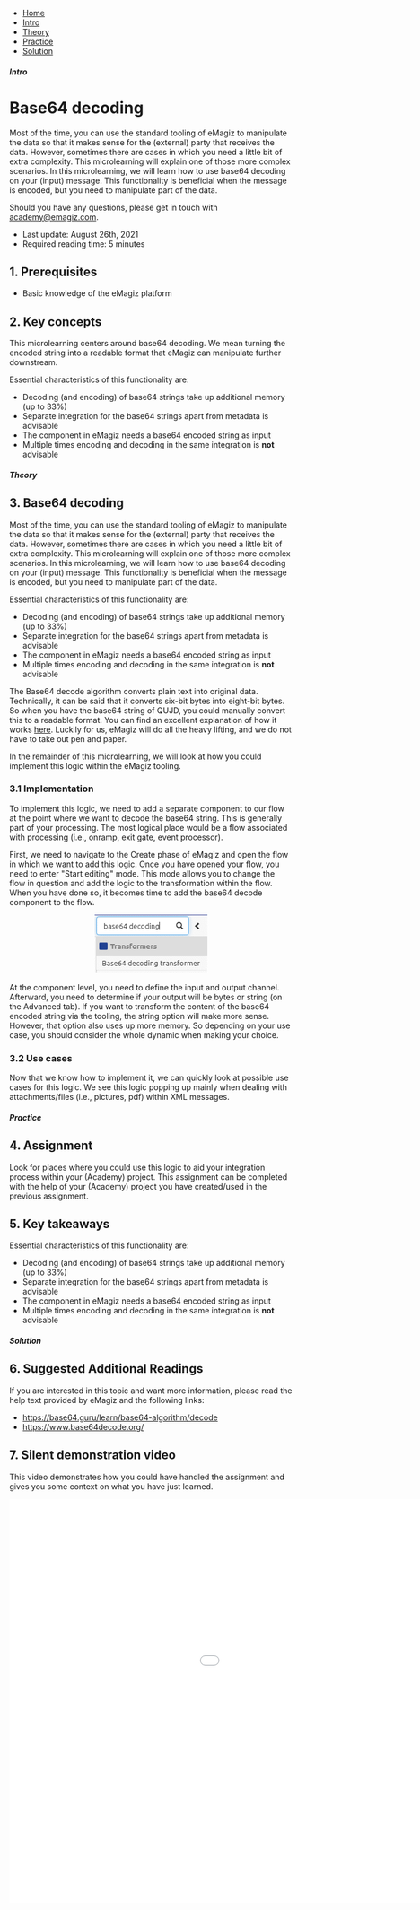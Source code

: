 <div class="ez-academy">
    <div class="ez-academy__body">
        <main class="micro-learning">
        <ul class="doc-nav">
            <li class="doc-nav__item"><a href="../../docs/microlearning/intermediate-data-handling-index" class="doc-nav__link">Home</a></li>
            <li class="doc-nav__item"><a href="#intro" class="doc-nav__link">Intro</a></li>
            <li class="doc-nav__item"><a href="#theory" class="doc-nav__link">Theory</a></li>
            <li class="doc-nav__item"><a href="#practice" class="doc-nav__link">Practice</a></li>
            <li class="doc-nav__item"><a href="#solution" class="doc-nav__link">Solution</a></li>
        </ul>

<div class="doc">

##### Intro

# Base64 decoding

Most of the time, you can use the standard tooling of eMagiz to manipulate the data so that it makes sense for the (external) party that receives the data. However, sometimes there are cases in which you need a little bit of extra complexity. This microlearning will explain one of those more complex scenarios. In this microlearning, we will learn how to use base64 decoding on your (input) message. This functionality is beneficial when the message is encoded, but you need to manipulate part of the data.

Should you have any questions, please get in touch with academy@emagiz.com.

- Last update: August 26th, 2021
- Required reading time: 5 minutes

## 1. Prerequisites
- Basic knowledge of the eMagiz platform

## 2. Key concepts
This microlearning centers around base64 decoding.
We mean turning the encoded string into a readable format that eMagiz can manipulate further downstream.

Essential characteristics of this functionality are:
- Decoding (and encoding) of base64 strings take up additional memory (up to 33%)
- Separate integration for the base64 strings apart from metadata is advisable
- The component in eMagiz needs a base64 encoded string as input
- Multiple times encoding and decoding in the same integration is **not** advisable

##### Theory

## 3. Base64 decoding

Most of the time, you can use the standard tooling of eMagiz to manipulate the data so that it makes sense for the (external) party that receives the data. However, sometimes there are cases in which you need a little bit of extra complexity. This microlearning will explain one of those more complex scenarios. In this microlearning, we will learn how to use base64 decoding on your (input) message. This functionality is beneficial when the message is encoded, but you need to manipulate part of the data.

Essential characteristics of this functionality are:
- Decoding (and encoding) of base64 strings take up additional memory (up to 33%)
- Separate integration for the base64 strings apart from metadata is advisable
- The component in eMagiz needs a base64 encoded string as input
- Multiple times encoding and decoding in the same integration is **not** advisable

The Base64 decode algorithm converts plain text into original data. Technically, it can be said that it converts six-bit bytes into eight-bit bytes. So when you have the base64 string of QUJD, you could manually convert this to a readable format. You can find an excellent explanation of how it works [here](https://base64.guru/learn/base64-algorithm/decode). Luckily for us, eMagiz will do all the heavy lifting, and we do not have to take out pen and paper.

In the remainder of this microlearning, we will look at how you could implement this logic within the eMagiz tooling.

### 3.1 Implementation

To implement this logic, we need to add a separate component to our flow at the point where we want to decode the base64 string. This is generally part of your processing. The most logical place would be a flow associated with processing (i.e., onramp, exit gate, event processor).  

First, we need to navigate to the Create phase of eMagiz and open the flow in which we want to add this logic. Once you have opened your flow, you need to enter "Start editing" mode. This mode allows you to change the flow in question and add the logic to the transformation within the flow. When you have done so, it becomes time to add the base64 decode component to the flow.

<p align="center"><img src="../../img/microlearning/intermediate-data-handling-base64-decode--component.png"></p>

At the component level, you need to define the input and output channel. Afterward, you need to determine if your output will be bytes or string (on the Advanced tab). If you want to transform the content of the base64 encoded string via the tooling, the string option will make more sense. However, that option also uses up more memory. So depending on your use case, you should consider the whole dynamic when making your choice.

### 3.2 Use cases

Now that we know how to implement it, we can quickly look at possible use cases for this logic. We see this logic popping up mainly when dealing with attachments/files (i.e., pictures, pdf) within XML messages.

##### Practice

## 4. Assignment

Look for places where you could use this logic to aid your integration process within your (Academy) project. 
This assignment can be completed with the help of your (Academy) project you have created/used in the previous assignment.

## 5. Key takeaways

Essential characteristics of this functionality are:
- Decoding (and encoding) of base64 strings take up additional memory (up to 33%)
- Separate integration for the base64 strings apart from metadata is advisable
- The component in eMagiz needs a base64 encoded string as input
- Multiple times encoding and decoding in the same integration is **not** advisable

##### Solution

## 6. Suggested Additional Readings

If you are interested in this topic and want more information, please read the help text provided by eMagiz and the following links:
- https://base64.guru/learn/base64-algorithm/decode
- https://www.base64decode.org/

## 7. Silent demonstration video

This video demonstrates how you could have handled the assignment and gives you some context on what you have just learned.

<iframe width="1280" height="720" src="../../vid/microlearning/intermediate-data-handling-base64-decode.mp4" frameborder="0" allow="accelerometer; autoplay; clipboard-write; encrypted-media; gyroscope; picture-in-picture" allowfullscreen></iframe>

</div>
</main>
</div>
</div>